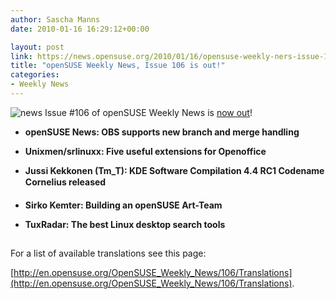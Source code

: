 ```yaml
---
author: Sascha Manns
date: 2010-01-16 16:29:12+00:00

layout: post
link: https://news.opensuse.org/2010/01/16/opensuse-weekly-ners-issue-106-is-out/
title: "openSUSE Weekly News, Issue 106 is out!"
categories:
- Weekly News
---
```

![news](http://static.opensuse.org/images/knewsticker.png) Issue #106 of openSUSE Weekly News is [now out](http://en.opensuse.org/OpenSUSE_Weekly_News/106)!



	
  * **openSUSE News: OBS supports new  branch and merge handling**

	
  * **Unixmen/srlinuxx: Five useful  extensions for Openoffice**

	
  * **Jussi Kekkonen (Tm_T): KDE Software  Compilation 4.4 RC1 Codename Cornelius released**

	
  * **Sirko Kemter: Building an openSUSE  Art-Team**

	
  * **TuxRadar: The best Linux desktop  search tools**





## 






For a list of available translations see this page:

[http://en.opensuse.org/OpenSUSE_Weekly_News/106/Translations](http://en.opensuse.org/OpenSUSE_Weekly_News/106/Translations).		
